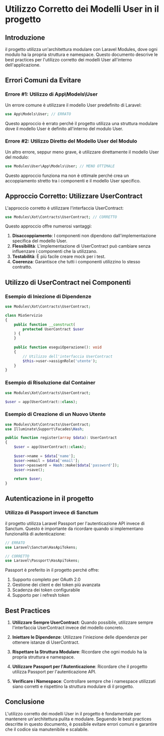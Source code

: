 # Utilizzo Corretto dei Modelli User in il progetto

## Introduzione

il progetto utilizza un'architettura modulare con Laravel Modules, dove ogni modulo ha la propria struttura e namespace. Questo documento descrive le best practices per l'utilizzo corretto dei modelli User all'interno dell'applicazione.

## Errori Comuni da Evitare

### Errore #1: Utilizzo di App\Models\User

Un errore comune è utilizzare il modello User predefinito di Laravel:

```php
use App\Models\User; // ERRATO
```

Questo approccio è errato perché il progetto utilizza una struttura modulare dove il modello User è definito all'interno del modulo User.

### Errore #2: Utilizzo Diretto del Modello User del Modulo

Un altro errore, seppur meno grave, è utilizzare direttamente il modello User del modulo:

```php
use Modules\User\App\Models\User; // MENO OTTIMALE
```

Questo approccio funziona ma non è ottimale perché crea un accoppiamento stretto tra i componenti e il modello User specifico.

## Approccio Corretto: Utilizzare UserContract

L'approccio corretto è utilizzare l'interfaccia UserContract:

```php
use Modules\Xot\Contracts\UserContract; // CORRETTO
```

Questo approccio offre numerosi vantaggi:

1. **Disaccoppiamento**: I componenti non dipendono dall'implementazione specifica del modello User.
2. **Flessibilità**: L'implementazione di UserContract può cambiare senza influenzare i componenti che la utilizzano.
3. **Testabilità**: È più facile creare mock per i test.
4. **Coerenza**: Garantisce che tutti i componenti utilizzino lo stesso contratto.

## Utilizzo di UserContract nei Componenti

### Esempio di Iniezione di Dipendenze

```php
use Modules\Xot\Contracts\UserContract;

class MioServizio
{
    public function __construct(
        protected UserContract $user
    ) {
    }
    
    public function eseguiOperazione(): void
    {
        // Utilizzo dell'interfaccia UserContract
        $this->user->assignRole('utente');
    }
}
```

### Esempio di Risoluzione dal Container

```php
use Modules\Xot\Contracts\UserContract;

$user = app(UserContract::class);
```

### Esempio di Creazione di un Nuovo Utente

```php
use Modules\Xot\Contracts\UserContract;
use Illuminate\Support\Facades\Hash;

public function register(array $data): UserContract
{
    $user = app(UserContract::class);
    
    $user->name = $data['name'];
    $user->email = $data['email'];
    $user->password = Hash::make($data['password']);
    $user->save();
    
    return $user;
}
```

## Autenticazione in il progetto

### Utilizzo di Passport invece di Sanctum

il progetto utilizza Laravel Passport per l'autenticazione API invece di Sanctum. Questo è importante da ricordare quando si implementano funzionalità di autenticazione:

```php
// ERRATO
use Laravel\Sanctum\HasApiTokens;

// CORRETTO
use Laravel\Passport\HasApiTokens;
```

Passport è preferito in il progetto perché offre:

1. Supporto completo per OAuth 2.0
2. Gestione dei client e dei token più avanzata
3. Scadenza dei token configurabile
4. Supporto per i refresh token

## Best Practices

1. **Utilizzare Sempre UserContract**: Quando possibile, utilizzare sempre l'interfaccia UserContract invece del modello concreto.

2. **Iniettare le Dipendenze**: Utilizzare l'iniezione delle dipendenze per ottenere istanze di UserContract.

3. **Rispettare la Struttura Modulare**: Ricordare che ogni modulo ha la propria struttura e namespace.

4. **Utilizzare Passport per l'Autenticazione**: Ricordare che il progetto utilizza Passport per l'autenticazione API.

5. **Verificare i Namespace**: Controllare sempre che i namespace utilizzati siano corretti e rispettino la struttura modulare di il progetto.

## Conclusione

L'utilizzo corretto dei modelli User in il progetto è fondamentale per mantenere un'architettura pulita e modulare. Seguendo le best practices descritte in questo documento, è possibile evitare errori comuni e garantire che il codice sia manutenibile e scalabile.
